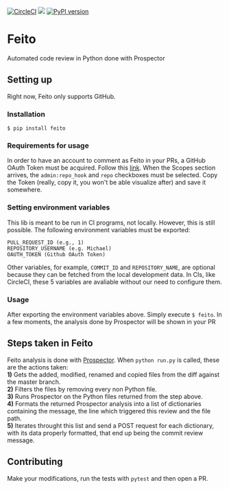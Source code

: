 [![CircleCI](https://circleci.com/gh/magrathealabs/feito.svg?style=shield&circle-token=7ca1c63859e4f72f377a16e2e2f817e1b097c919)](https://circleci.com/gh/magrathealabs/feito)
<a href="https://codeclimate.com/github/magrathealabs/feito/maintainability"><img src="https://api.codeclimate.com/v1/badges/57b6a6aab2f6c67de971/maintainability" /></a>
[![PyPI version](https://badge.fury.io/py/feito.svg)](https://badge.fury.io/py/feito)

# Feito

Automated code review in Python done with Prospector

## Setting up

Right now, Feito only supports GitHub.

### Installation

`$ pip install feito`

### Requirements for usage

In order to have an account to comment as Feito in your PRs, a GitHub OAuth Token must be acquired. Follow this [link](https://help.github.com/articles/creating-a-personal-access-token-for-the-command-line/#creating-a-token). When the Scopes section arrives, the `admin:repo_hook` and `repo` checkboxes must be selected. Copy the Token (really, copy it, you won't be able visualize after) and save it somewhere.

### Setting environment variables

This lib is meant to be run in CI programs, not locally. However, this is still possible.
The following environment variables must be exported:

```
PULL_REQUEST_ID (e.g., 1)
REPOSITORY_USERNAME (e.g. Michael)
OAUTH_TOKEN (Github OAuth Token)
```

Other variables, for example, `COMMIT_ID` and `REPOSITORY_NAME`, are optional because they can be fetched from the local development data. In CIs, like CircleCI, these 5 variables are avaliable without our need to configure them.

### Usage

After exporting the environment variables above. Simply execute `$ feito`. In a few moments, the analysis done by Prospector will be shown in your PR

## Steps taken in Feito

Feito analysis is done with [Prospector](https://github.com/landscapeio/prospector). When `python run.py` is called, these are the actions taken:<br>
**1)** Gets the added, modified, renamed and copied files from the diff against the master branch.<br>
**2)** Filters the files by removing every non Python file.<br>
**3)** Runs Prospector on the Python files returned from the step above.<br>
**4)** Formats the returned Prospector analysis into a list of dictionaries containing the message, the line which triggered this review and the file path.<br>
**5)** Iterates throught this list and send a POST request for each dictionary, with its data properly formatted, that end up being the commit review message.


## Contributing

Make your modifications, run the tests with `pytest` and then open a PR.
